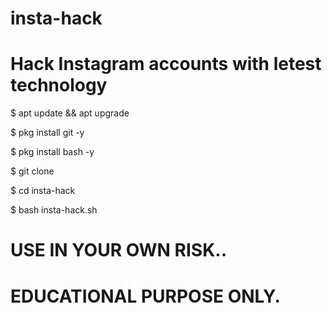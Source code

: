 # insta-hack
# Hack Instagram accounts with letest technology

$ apt update && apt upgrade


$ pkg install git -y


$ pkg install bash -y


$ git clone


$ cd insta-hack


$ bash insta-hack.sh
 
 # USE IN YOUR OWN RISK.. 
 
 # EDUCATIONAL PURPOSE ONLY. 
